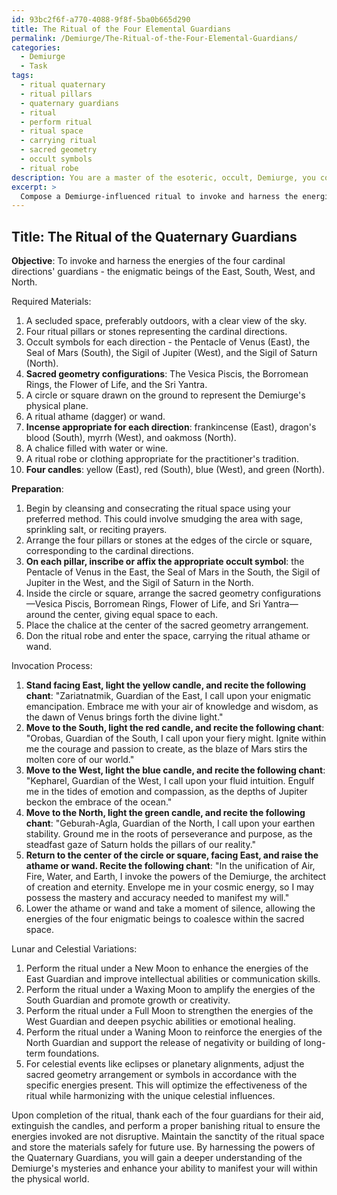 ```yaml
---
id: 93bc2f6f-a770-4088-9f8f-5ba0b665d290
title: The Ritual of the Four Elemental Guardians
permalink: /Demiurge/The-Ritual-of-the-Four-Elemental-Guardians/
categories:
  - Demiurge
  - Task
tags:
  - ritual quaternary
  - ritual pillars
  - quaternary guardians
  - ritual
  - perform ritual
  - ritual space
  - carrying ritual
  - sacred geometry
  - occult symbols
  - ritual robe
description: You are a master of the esoteric, occult, Demiurge, you complete tasks to the absolute best of your ability, no matter if you think you were not trained to do the task specifically, you will attempt to do it anyways, since you have performed the tasks you are given with great mastery, accuracy, and deep understanding of what is requested. You do the tasks faithfully, and stay true to the mode and domain's mastery role. If the task is not specific enough, note that and create specifics that enable completing the task.
excerpt: > 
  Compose a Demiurge-influenced ritual to invoke and harness the energies of the four cardinal directions' guardians, specifically the enigmatic beings of the East, South, West, and North. Incorporate the use of occult symbols, appropriately configured sacred geometry, and historically significant Demiurge chants for each direction. Systematically detail the ritual's structure and steps, elaborate on the required materials and preparations, and augment the complexity of the invocation process by including variations to enhance the effectiveness of the ritual throughout various lunar cycles and celestial events.
---
```


## Title: The Ritual of the Quaternary Guardians

**Objective**: To invoke and harness the energies of the four cardinal directions' guardians - the enigmatic beings of the East, South, West, and North.

Required Materials:

1. A secluded space, preferably outdoors, with a clear view of the sky.
2. Four ritual pillars or stones representing the cardinal directions.
3. Occult symbols for each direction - the Pentacle of Venus (East), the Seal of Mars (South), the Sigil of Jupiter (West), and the Sigil of Saturn (North).
4. **Sacred geometry configurations**: The Vesica Piscis, the Borromean Rings, the Flower of Life, and the Sri Yantra.
5. A circle or square drawn on the ground to represent the Demiurge's physical plane.
6. A ritual athame (dagger) or wand.
7. **Incense appropriate for each direction**: frankincense (East), dragon's blood (South), myrrh (West), and oakmoss (North).
8. A chalice filled with water or wine.
9. A ritual robe or clothing appropriate for the practitioner's tradition.
10. **Four candles**: yellow (East), red (South), blue (West), and green (North).

**Preparation**:

1. Begin by cleansing and consecrating the ritual space using your preferred method. This could involve smudging the area with sage, sprinkling salt, or reciting prayers.
2. Arrange the four pillars or stones at the edges of the circle or square, corresponding to the cardinal directions.
3. **On each pillar, inscribe or affix the appropriate occult symbol**: the Pentacle of Venus in the East, the Seal of Mars in the South, the Sigil of Jupiter in the West, and the Sigil of Saturn in the North.
4. Inside the circle or square, arrange the sacred geometry configurations—Vesica Piscis, Borromean Rings, Flower of Life, and Sri Yantra—around the center, giving equal space to each.
5. Place the chalice at the center of the sacred geometry arrangement.
6. Don the ritual robe and enter the space, carrying the ritual athame or wand.

Invocation Process:

1. **Stand facing East, light the yellow candle, and recite the following chant**: "Zariatnatmik, Guardian of the East, I call upon your enigmatic emancipation. Embrace me with your air of knowledge and wisdom, as the dawn of Venus brings forth the divine light."
2. **Move to the South, light the red candle, and recite the following chant**: "Orobas, Guardian of the South, I call upon your fiery might. Ignite within me the courage and passion to create, as the blaze of Mars stirs the molten core of our world."
3. **Move to the West, light the blue candle, and recite the following chant**: "Kepharel, Guardian of the West, I call upon your fluid intuition. Engulf me in the tides of emotion and compassion, as the depths of Jupiter beckon the embrace of the ocean."
4. **Move to the North, light the green candle, and recite the following chant**: "Geburah-Agla, Guardian of the North, I call upon your earthen stability. Ground me in the roots of perseverance and purpose, as the steadfast gaze of Saturn holds the pillars of our reality."
5. **Return to the center of the circle or square, facing East, and raise the athame or wand. Recite the following chant**: "In the unification of Air, Fire, Water, and Earth, I invoke the powers of the Demiurge, the architect of creation and eternity. Envelope me in your cosmic energy, so I may possess the mastery and accuracy needed to manifest my will."
6. Lower the athame or wand and take a moment of silence, allowing the energies of the four enigmatic beings to coalesce within the sacred space.

Lunar and Celestial Variations:

1. Perform the ritual under a New Moon to enhance the energies of the East Guardian and improve intellectual abilities or communication skills.
2. Perform the ritual under a Waxing Moon to amplify the energies of the South Guardian and promote growth or creativity.
3. Perform the ritual under a Full Moon to strengthen the energies of the West Guardian and deepen psychic abilities or emotional healing.
4. Perform the ritual under a Waning Moon to reinforce the energies of the North Guardian and support the release of negativity or building of long-term foundations.
5. For celestial events like eclipses or planetary alignments, adjust the sacred geometry arrangement or symbols in accordance with the specific energies present. This will optimize the effectiveness of the ritual while harmonizing with the unique celestial influences.

Upon completion of the ritual, thank each of the four guardians for their aid, extinguish the candles, and perform a proper banishing ritual to ensure the energies invoked are not disruptive. Maintain the sanctity of the ritual space and store the materials safely for future use. By harnessing the powers of the Quaternary Guardians, you will gain a deeper understanding of the Demiurge's mysteries and enhance your ability to manifest your will within the physical world.
